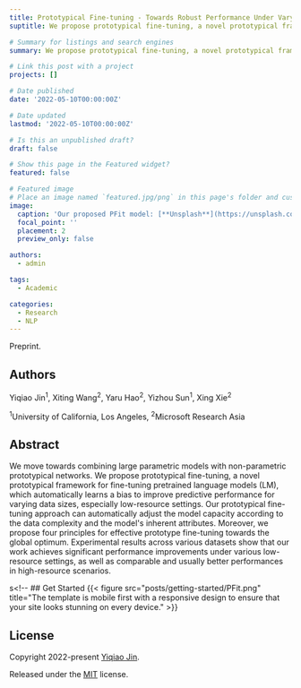 ```yaml
---
title: Prototypical Fine-tuning - Towards Robust Performance Under Varying Data Sizes 
suptitle: We propose prototypical fine-tuning, a novel prototypical framework for fine-tuning pretrained language models (LM), which automatically learns a bias to improve predictive performance for varying data sizes, especially low-resource settings.

# Summary for listings and search engines
summary: We propose prototypical fine-tuning, a novel prototypical framework for fine-tuning pretrained language models (LM), which automatically learns a bias to improve predictive performance for varying data sizes, especially low-resource settings.

# Link this post with a project
projects: []

# Date published
date: '2022-05-10T00:00:00Z'

# Date updated
lastmod: '2022-05-10T00:00:00Z'

# Is this an unpublished draft?
draft: false

# Show this page in the Featured widget?
featured: false

# Featured image
# Place an image named `featured.jpg/png` in this page's folder and customize its options here.
image:
  caption: 'Our proposed PFit model: [**Unsplash**](https://unsplash.com/photos/CpkOjOcXdUY)'
  focal_point: ''
  placement: 2
  preview_only: false

authors:
  - admin

tags:
  - Academic

categories:
  - Research
  - NLP
---
```


Preprint.

## Authors

Yiqiao Jin<sup>1</sup>, Xiting Wang<sup>2</sup>, Yaru Hao<sup>2</sup>, Yizhou Sun<sup>1</sup>, Xing Xie<sup>2</sup>

<sup>1</sup>University of California, Los Angeles,
<sup>2</sup>Microsoft Research Asia

## Abstract

We move towards combining large parametric models with non-parametric prototypical networks. We propose prototypical fine-tuning, a novel prototypical framework for fine-tuning pretrained language models (LM), which automatically learns a bias to improve predictive performance for varying data sizes, especially low-resource settings. Our prototypical fine-tuning approach can automatically adjust the model capacity according to the data complexity and the model's inherent attributes. Moreover, we propose four principles for effective prototype fine-tuning towards the global optimum. Experimental results across various datasets show that our work achieves significant performance improvements under various low-resource settings, as well as comparable and usually better performances in high-resource scenarios.


s<!-- ## Get Started
{{< figure src="posts/getting-started/PFit.png" title="The template is mobile first with a responsive design to ensure that your site looks stunning on every device." >}}


## License

Copyright 2022-present [Yiqiao Jin](https://ahren09.github.io/).

Released under the [MIT](https://github.com/wowchemy/wowchemy-hugo-modules/blob/master/LICENSE.md) license.
